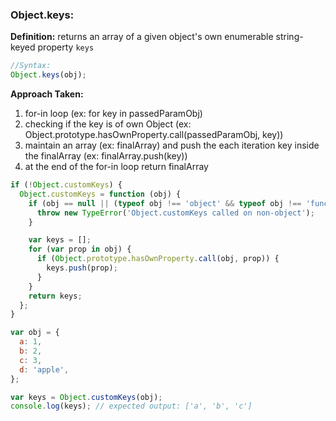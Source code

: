 ### Object.keys:

**Definition:** returns an array of a given object's own enumerable string-keyed property `keys`

```js
//Syntax:
Object.keys(obj);
```

<strong>Approach Taken:</strong>

1. for-in loop (ex: for key in passedParamObj)
2. checking if the key is of own Object (ex: Object.prototype.hasOwnProperty.call(passedParamObj, key))
3. maintain an array (ex: finalArray) and push the each iteration key inside the finalArray (ex: finalArray.push(key))
4. at the end of the for-in loop return finalArray

```js
if (!Object.customKeys) {
  Object.customKeys = function (obj) {
    if (obj == null || (typeof obj !== 'object' && typeof obj !== 'function')) {
      throw new TypeError('Object.customKeys called on non-object');
    }

    var keys = [];
    for (var prop in obj) {
      if (Object.prototype.hasOwnProperty.call(obj, prop)) {
        keys.push(prop);
      }
    }
    return keys;
  };
}

var obj = {
  a: 1,
  b: 2,
  c: 3,
  d: 'apple',
};

var keys = Object.customKeys(obj);
console.log(keys); // expected output: ['a', 'b', 'c']
```
